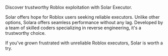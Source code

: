 Discover trustworthy Roblox exploitation with Solar Executor.

Solar offers hope for Roblox users seeking reliable executors. Unlike other options, Solara offers seamless performance without any lag. Developed by a team of skilled coders specializing in reverse engineering, it's a trustworthy choice.

If you've grown frustrated with unreliable Roblox executors, Solar is worth a try.
